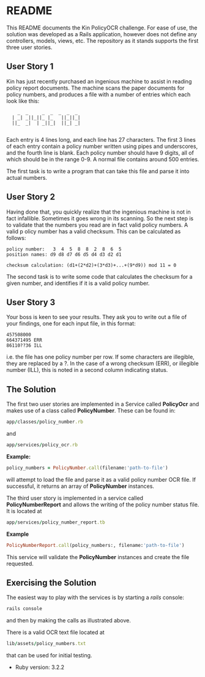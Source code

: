 # README

This README documents the Kin PolicyOCR challenge.  For ease of use, the solution
was developed as a Rails application, however does not define any controllers, 
models, views, etc.  The repository as it stands supports the first three user 
stories.

## User Story 1
Kin has just recently purchased an ingenious machine to assist in reading policy 
report documents. The machine scans the paper documents for policy numbers, and 
produces a file with a number of entries which each look like this:
```
    _  _     _  _  _  _  _ 
  | _| _||_||_ |_   ||_||_|
  ||_  _|  | _||_|  ||_| _|
                           
```
Each entry is 4 lines long, and each line has 27 characters. The first 3 lines 
of each entry contain a policy number written using pipes and underscores, and 
the fourth line is blank. Each policy number should have 9 digits, all of which 
should be in the range 0-9. A normal file contains around 500 entries.

The first task is to write a program that can take this file and parse it into 
actual numbers.

## User Story 2
Having done that, you quickly realize that the ingenious machine is not in fact
infallible. Sometimes it goes wrong in its scanning. So the next step is to 
validate that the numbers you read are in fact valid policy numbers. A valid p
olicy number has a valid checksum. This can be calculated as follows:
```
policy number:   3  4  5  8  8  2  8  6  5 
position names: d9 d8 d7 d6 d5 d4 d3 d2 d1

checksum calculation: (d1+(2*d2)+(3*d3)+...+(9*d9)) mod 11 = 0
```
The second task is to write some code that calculates the checksum for a 
given number, and identifies if it is a valid policy number.

## User Story 3
Your boss is keen to see your results. They ask you to write out a file of 
your findings, one for each input file, in this format:
```
457508000
664371495 ERR 
86110??36 ILL
```
i.e. the file has one policy number per row. If some characters are illegible,
they are replaced by a ?. In the case of a wrong checksum (ERR), or illegible 
number (ILL), this is noted in a second column indicating status.

## The Solution

The first two user stories are implemented in a Service called __PolicyOcr__
and makes use of a class called __PolicyNumber__.  These can be found in:
```ruby
app/classes/policy_number.rb
```
and
```ruby
app/services/policy_ocr.rb
```

__Example:__
```ruby
policy_numbers = PolicyNumber.call(filename:'path-to-file')
```
will attempt to load the file and parse it as a valid policy number OCR file.
If successful, it returns an array of __PolicyNumber__ instances.

The third user story is implemented in a service called __PolicyNumberReport__ 
and allows the writing of the policy number status file. It is located at
```ruby
app/services/policy_number_report.tb
```

__Example__
```ruby
PolicyNumberReport.call(policy_numbers:, filename:'path-to-file')
```
This service will validate the __PolicyNumber__ instances and create the 
file requested.

## Exercising the Solution
The easiest way to play with the services is by starting a _rails_ console:
```ruby
rails console
```
and then by making the calls as illustrated above.

There is a valid OCR text file located at
```ruby
lib/assets/policy_numbers.txt
```
that can be used for initial testing.

* Ruby version: 3.2.2
